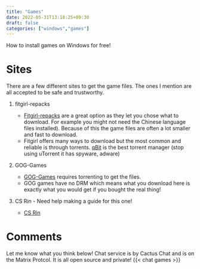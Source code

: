 ```yaml
---
title: "Games"
date: 2022-05-31T13:18:25+09:30
draft: false
categories: ["windows","games"]
---
```


How to install games on Windows for free!

# Sites
There are a few different sites to get the game files. The ones I mention are all accepted to be safe and trustworthy.


1. fitgirl-repacks
    - [Fitgirl-repacks](https://fitgirl-repacks.site/) are a great option as they let you chose what to download. For example you might not need the Chinese language files installed). Because of this the game files are often a lot smaller and fast to download.
    - Fitgirl offers many ways to download but the most common and reliable is through torrents. [qBit](https://www.qbittorrent.org/) is the best torrent manager (stop using uTorrent it has spyware, adware)
2.  GOG-Games
    - [GOG-Games](https://gog-games.com/) requires torrenting to get the files.
    - GOG games have no DRM which means what you download here is exactly what you would get if you bought the real thing!

3. CS Rin - Need help making a guide for this one!
    - [CS Rin](https://cs.rin.ru/forum/)
    

# Comments
Let me know what you think below! Chat service is by Cactus Chat and is on the Matrix Protcol. It is all open source and private!
{{< chat games >}}
